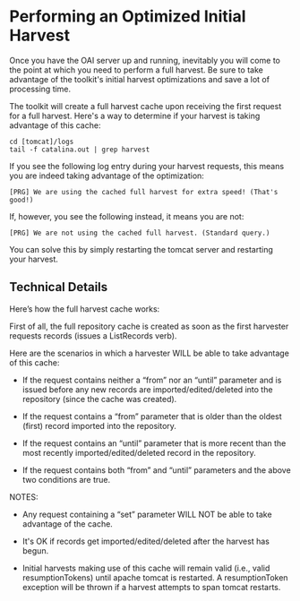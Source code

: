 # Performing an Optimized Initial Harvest #

Once you have the OAI server up and running, inevitably you will come to the point at which you need to perform a full harvest.  Be sure to take advantage of the toolkit's initial harvest optimizations and save a lot of processing time.

The toolkit will create a full harvest cache upon receiving the first request for a full harvest.  Here's a way to determine if your harvest is taking advantage of this cache:

```
cd [tomcat]/logs
tail -f catalina.out | grep harvest
```

If you see the following log entry during your harvest requests, this means you are indeed taking advantage of the optimization:

```
[PRG] We are using the cached full harvest for extra speed! (That's good!)
```

If, however, you see the following instead, it means you are not:

```
[PRG] We are not using the cached full harvest. (Standard query.)
```

You can solve this by simply restarting the tomcat server and restarting your harvest.

## Technical Details ##

Here’s how the full harvest cache works:

First of all, the full repository cache is created as soon as the first harvester requests records (issues a ListRecords verb).

Here are the scenarios in which a harvester WILL be able to take advantage of this cache:

- If the request contains neither a “from” nor an “until” parameter and is issued before any new records are imported/edited/deleted into the repository (since the cache was created).

- If the request contains a “from” parameter that is older than the oldest (first) record imported into the repository.

- If the request contains an “until” parameter that is more recent than the most recently imported/edited/deleted record in the repository.

- If the request contains both “from” and “until” parameters and the above two conditions are true.

NOTES:

- Any request containing a “set” parameter WILL NOT be able to take advantage of the cache.

- It's OK if records get imported/edited/deleted after the harvest has begun.

- Initial harvests making use of this cache will remain valid (i.e., valid resumptionTokens) until apache tomcat is restarted.  A resumptionToken exception will be thrown if a harvest attempts to span tomcat restarts.